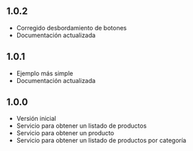 ## 1.0.2

* Corregido desbordamiento de botones
* Documentación actualizada

## 1.0.1

* Ejemplo más simple
* Documentación actualizada

## 1.0.0

* Versión inicial
* Servicio para obtener un listado de productos
* Servicio para obtener un producto
* Servicio para obtener un listado de productos por categoría